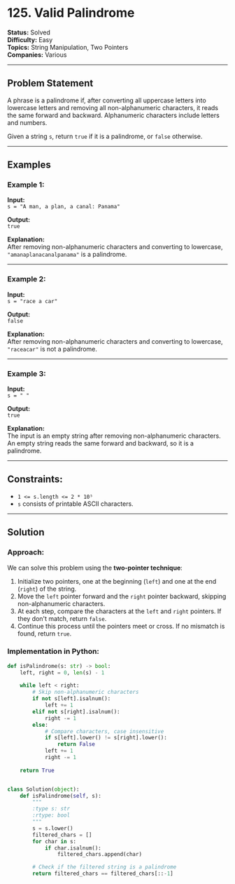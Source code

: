 # 125. Valid Palindrome

**Status:** Solved  
**Difficulty:** Easy  
**Topics:** String Manipulation, Two Pointers  
**Companies:** Various  

---

## Problem Statement

A phrase is a palindrome if, after converting all uppercase letters into lowercase letters and removing all non-alphanumeric characters, it reads the same forward and backward. Alphanumeric characters include letters and numbers.

Given a string `s`, return `true` if it is a palindrome, or `false` otherwise.

---

## Examples

### Example 1:
**Input:**  
`s = "A man, a plan, a canal: Panama"`  

**Output:**  
`true`  

**Explanation:**  
After removing non-alphanumeric characters and converting to lowercase, `"amanaplanacanalpanama"` is a palindrome.

---

### Example 2:
**Input:**  
`s = "race a car"`  

**Output:**  
`false`  

**Explanation:**  
After removing non-alphanumeric characters and converting to lowercase, `"raceacar"` is not a palindrome.

---

### Example 3:
**Input:**  
`s = " "`  

**Output:**  
`true`  

**Explanation:**  
The input is an empty string after removing non-alphanumeric characters. An empty string reads the same forward and backward, so it is a palindrome.

---

## Constraints:
- `1 <= s.length <= 2 * 10⁵`
- `s` consists of printable ASCII characters.

---

## Solution

### Approach:
We can solve this problem using the **two-pointer technique**:
1. Initialize two pointers, one at the beginning (`left`) and one at the end (`right`) of the string.
2. Move the `left` pointer forward and the `right` pointer backward, skipping non-alphanumeric characters.
3. At each step, compare the characters at the `left` and `right` pointers. If they don't match, return `false`.
4. Continue this process until the pointers meet or cross. If no mismatch is found, return `true`.

### Implementation in Python:

```python
def isPalindrome(s: str) -> bool:
    left, right = 0, len(s) - 1
    
    while left < right:
        # Skip non-alphanumeric characters
        if not s[left].isalnum():
            left += 1
        elif not s[right].isalnum():
            right -= 1
        else:
            # Compare characters, case insensitive
            if s[left].lower() != s[right].lower():
                return False
            left += 1
            right -= 1
            
    return True


class Solution(object):
    def isPalindrome(self, s):
        """
        :type s: str
        :rtype: bool
        """
        s = s.lower()
        filtered_chars = []
        for char in s:
            if char.isalnum():
                filtered_chars.append(char)

        # Check if the filtered string is a palindrome
        return filtered_chars == filtered_chars[::-1]
